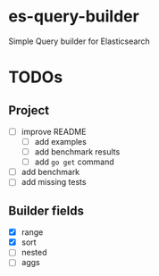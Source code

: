 # es-query-builder
Simple Query builder for Elasticsearch

# TODOs

## Project
- [ ] improve README
  - [ ] add examples
  - [ ] add benchmark results
  - [ ] add `go get` command
- [ ] add benchmark
- [ ] add missing tests

## Builder fields
- [x] range
- [x] sort
- [ ] nested
- [ ] aggs

